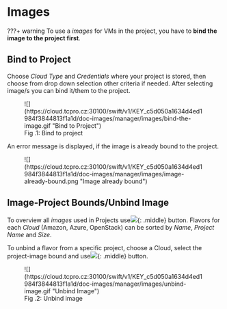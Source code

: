 # **Images**

???+ warning
    To use a *images* for VMs in the project, you have to **bind the image to the project first**.

## **Bind to Project**

Choose *Cloud Type* and *Credentials* where your project is stored, then choose from drop down selection other criteria if needed. After selecting image/s you can bind it/them to the project.

<figure markdown>
  ![](https://cloud.tcpro.cz:30100/swift/v1/KEY_c5d050a1634d4ed1984f3844813f1a1d/doc-images/manager/images/bind-the-image.gif "Bind to Project")
  <figcaption>Fig .1: Bind to project</figcaption>
</figure>

An error message is displayed, if the image is already bound to the project.

<figure markdown>
  ![](https://cloud.tcpro.cz:30100/swift/v1/KEY_c5d050a1634d4ed1984f3844813f1a1d/doc-images/manager/images/image-already-bound.png "Image already bound")
</figure>

## **Image-Project Bounds/Unbind Image**

To overview all *images* used in Projects use![](https://cloud.tcpro.cz:30100/swift/v1/KEY_c5d050a1634d4ed1984f3844813f1a1d/doc-images/manager/images/image-project-bounds.png){: .middle} button. Flavors for each *Cloud* (Amazon, Azure, OpenStack) can be sorted by *Name*, *Project Name* and *Size*.

To unbind a flavor from a specific project, choose a Cloud, select the project-image bound and use![](https://cloud.tcpro.cz:30100/swift/v1/KEY_c5d050a1634d4ed1984f3844813f1a1d/doc-images/manager/images/unbind-image.png){: .middle} button.

<figure markdown>
  ![](https://cloud.tcpro.cz:30100/swift/v1/KEY_c5d050a1634d4ed1984f3844813f1a1d/doc-images/manager/images/unbind-image.gif "Unbind Image")
  <figcaption>Fig .2: Unbind image</figcaption>
</figure>
